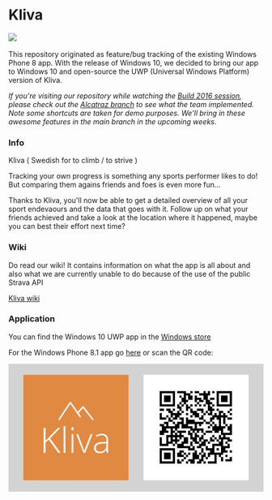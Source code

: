 # Kliva
<img src="https://ci.appveyor.com/api/projects/status/esusas0y99tn2982?svg=true" width="250"/>

This repository originated as feature/bug tracking of the existing Windows Phone 8 app. With the release of Windows 10, we decided to bring our app to Windows 10 and open-source the UWP (Universal Windows Platform) version of Kliva.

*If you're visiting our repository while watching the [Build 2016 session](https://channel9.msdn.com/Events/Build/2016/B818), please check out the [Alcatraz branch](https://github.com/AppCreativity/Kliva/tree/alcatraz/src/Kliva) to see what the team implemented. Note some shortcuts are taken for demo purposes. We'll bring in these awesome features in the main branch in the upcoming weeks.*

### Info
Kliva ( Swedish for to climb / to strive )

Tracking your own progress is something any sports performer likes to do!
But comparing them agains friends and foes is even more fun...

Thanks to Kliva, you'll now be able to get a detailed overview of all your sport endevaours and the data that goes with it.
Follow up on what your friends achieved and take a look at the location where it happened, maybe you can best their effort next time?

### Wiki

Do read our wiki! It contains information on what the app is all about and also what we are currently unable to do because of the use of the public Strava API

[Kliva wiki](https://github.com/AppCreativity/Kliva/wiki)

### Application
You can find the Windows 10 UWP app in the [Windows store](https://www.microsoft.com/en-us/store/p/kliva/9nblggh0c8d7)

For the Windows Phone 8.1 app go [here](http://www.windowsphone.com/s?appid=ffc42ff1-52ec-4219-899b-1ee4e5fe585b) or scan the QR code:

![QR code Kliva](QR.png)
